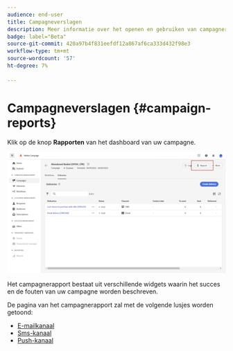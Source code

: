 ```yaml
---
audience: end-user
title: Campagneverslagen
description: Meer informatie over het openen en gebruiken van campagnerapporten
badge: label="Beta"
source-git-commit: 420a97b4f831eefdf12a867af6ca333d432f98e3
workflow-type: tm+mt
source-wordcount: '57'
ht-degree: 7%

---
```


# Campagneverslagen {#campaign-reports}

<!-- CAN BE REMOVED___
>[!CONTEXTUALHELP]
>id="acw_campaign_reporting_sending"
>title="Reporting Sending"
>abstract="The Sending tab within your report provides in-depth insights into your visitors' interactions with your deliveries and any potential errors they may have encountered."

>[!CONTEXTUALHELP]
>id="acw_campaign_reporting_tracking"
>title="Reporting tracking"
>abstract="The Tracking tab within your report offers valuable data, including recipient behavior per link, breakdown of opens and clicks, as well as detailed information about the most frequently clicked URLs during a delivery."
-->

Klik op de knop **Rapporten** van het dashboard van uw campagne.

![](assets/campaign_report_email_13.png)


Het campagnerapport bestaat uit verschillende widgets waarin het succes en de fouten van uw campagne worden beschreven.

De pagina van het campagnerapport zal met de volgende lusjes worden getoond:

* [E-mailkanaal](campaign-reports-email.md)
* [Sms-kanaal](campaign-reports-sms.md)
* [Push-kanaal](campaign-reports-push.md)


